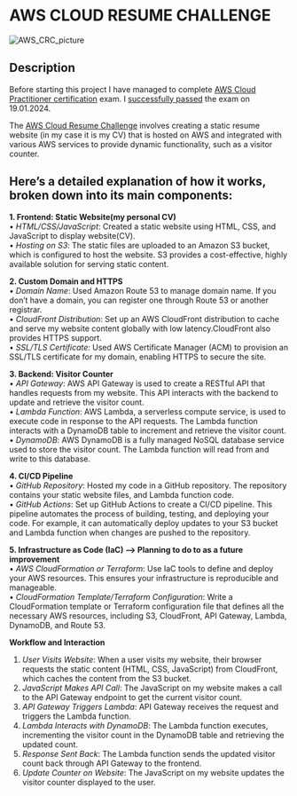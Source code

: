# AWS CLOUD RESUME CHALLENGE

![AWS_CRC_picture](https://github.com/ikanko1989/CRC-project/assets/139227790/ef67abb9-296b-4cb4-be0f-b07b597835b3)

## Description
Before starting this project I have managed to complete [AWS Cloud Practitioner certification](https://aws.amazon.com/certification/certified-cloud-practitioner/) exam.
I [successfully passed](https://www.credly.com/badges/a0318fce-8d31-49c3-8a02-803d7c082def/public_url) the exam on 19.01.2024.

The [AWS Cloud Resume Challenge](https://cloudresumechallenge.dev/docs/the-challenge/aws/) involves creating a static resume website (in my case it is my CV) that is hosted on AWS and integrated with various AWS services to provide dynamic functionality, such as a visitor counter. 

Here’s a detailed explanation of how it works, broken down into its main components:
------------------------------------------------------------------------------------
__1. Frontend: Static Website(my personal CV)__  
•	_HTML/CSS/JavaScript_: Created a static website using HTML, CSS, and JavaScript to display website(CV).    
•	_Hosting on S3_: The static files are uploaded to an Amazon S3 bucket, which is configured to host the website. S3 provides a cost-effective, highly available solution for serving static content.


__2. Custom Domain and HTTPS__    
•	_Domain Name_: Used Amazon Route 53 to manage domain name. If you don’t have a domain, you can register one through Route 53 or another registrar.    
•	_CloudFront Distribution_: Set up an AWS CloudFront distribution to cache and serve my website content globally with low latency.CloudFront also provides HTTPS support.  
•	_SSL/TLS Certificate_: Used AWS Certificate Manager (ACM) to provision an SSL/TLS certificate for my domain, enabling HTTPS to secure the site.


__3. Backend: Visitor Counter__   
•	_API Gateway_: AWS API Gateway is used to create a RESTful API that handles requests from my website. This API interacts with the backend to update and retrieve the visitor count.  
•	_Lambda Function_: AWS Lambda, a serverless compute service, is used to execute code in response to the API requests. The Lambda function interacts with a DynamoDB table to increment and retrieve the visitor count.  
•	_DynamoDB_: AWS DynamoDB is a fully managed NoSQL database service used to store the visitor count. The Lambda function will read from and write to this database.

__4. CI/CD Pipeline__   
•	_GitHub Repository_: Hosted my code in a GitHub repository. The repository contains your static website files, and Lambda function code.  
•	_GitHub Actions_: Set up GitHub Actions to create a CI/CD pipeline. This pipeline automates the process of building, testing, and deploying your code. For   example, it can automatically deploy updates to your S3 bucket and Lambda function when changes are pushed to the repository.

__5. Infrastructure as Code (IaC) –> Planning to do to as a future improvement__    
•	_AWS CloudFormation or Terraform_: Use IaC tools to define and deploy your AWS resources. This ensures your infrastructure is reproducible and manageable.  
•	_CloudFormation Template/Terraform Configuration_: Write a CloudFormation template or Terraform configuration file that defines all the necessary AWS resources, including S3, CloudFront, API Gateway, Lambda, DynamoDB, and Route 53.


__Workflow and Interaction__    
1.	_User Visits Website_: When a user visits my website, their browser requests the static content (HTML, CSS, JavaScript) from CloudFront, which caches the content from the S3 bucket.
2.	_JavaScript Makes API Call_: The JavaScript on my website makes a call to the API Gateway endpoint to get the current visitor count.
3.	_API Gateway Triggers Lambda_: API Gateway receives the request and triggers the Lambda function.
4.	_Lambda Interacts with DynamoDB_: The Lambda function executes, incrementing the visitor count in the DynamoDB table and retrieving the updated count.
5.	_Response Sent Back_: The Lambda function sends the updated visitor count back through API Gateway to the frontend.
6.	_Update Counter on Website_: The JavaScript on my website updates the visitor counter displayed to the user.


